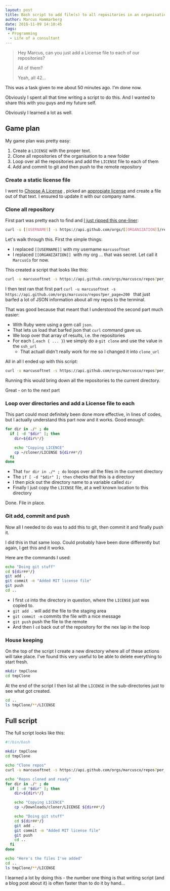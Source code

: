 ```yaml
---
layout: post
title: Bash script to add file(s) to all repositories in an organisation
author: Marcus Hammarberg
date: 2018-11-09 14:10:45
tags:
 - Programming
  - Life of a consultant
---
```


> Hey Marcus, can you just add a License file to each of our repositories?
>
> All of them?
>
> Yeah, all 42...

This was a task given to me about 50 minutes ago. I'm done now.

Obviously I spent all that time writing a script to do this. And I wanted to share this with you guys and my future self.

Obviously I learned a lot as well.

<!-- excerpt-end -->

## Game plan

My game plan was pretty easy:

1. Create a `LICENSE` with the proper text.
2. Clone all repositories of the organisation to a new folder
3. Loop over all the repositories and add the `LICENSE` file to each of them
4. Add and commit to git and then push to the remote repository

### Create a static license file

I went to [Choose A License](https://choosealicense.com) , picked an [appropiate license](https://choosealicense.com/licenses/mit/) and create a file out of that text. I ensured to update it with our company name.

### Clone all repository

First part was pretty each to find and [I just ripped this one-liner](https://gist.github.com/caniszczyk/3856584):

```bash
curl -u [[USERNAME]] -s https://api.github.com/orgs/[[ORGANIZATION]]/repos?per_page=200 | ruby -rubygems -e 'require "json"; JSON.load(STDIN.read).each { |repo| %x[git clone #{repo["ssh_url"]} ]}'
```

 Let's walk through this. First the simple things:

* I replaced `[[USERNAME]]` with my username `marcusoftnet`
* I replaced `[[ORGANIZATION]] `with my org ... that was secret. Let call it `MarcusCo` for now.

This created a script that looks like this:

```bash
curl -u marcusoftnet -s https://api.github.com/orgs/marcusco/repos?per_page=200 | ruby -rubygems -e 'require "json"; JSON.load(STDIN.read).each { |repo| %x[git clone #{repo["ssh_url"]} ]}'
```

 I then test ran that first part `curl -u marcusoftnet -s https://api.github.com/orgs/marcusco/repos?per_page=200 ` that just barfed a lot of JSON information about all my repos to the terminal.

That was good because that meant that I understood the second part much easier:

* With Ruby were using a gem call `json`.
* That lets us load that barfed json that `curl` command gave us.
* We loop over that array of results, i.e. the repositories
* For each (`.each { ... }`) we simply do a `git clone` and use the value in the `ssh_url`
  * That actuall didn't really work for me so I changed it into `clone_url`

All in all I ended up with this script:

```bash
curl -u marcusoftnet -s https://api.github.com/orgs/marcusco/repos?per_page=200 | ruby -rubygems -e 'require "json"; JSON.load(STDIN.read).each { |repo| %x[git clone #{repo["clone_url"]} ]}'
```

Running this would bring down all the repositories to the current directory.

Great - on to the next part

### Loop over directories and add a License file to each

This part could most definitely been done more effective, in lines of codes, but I actually understand this part now and it works. Good enough:

```bash
for dir in ./* ; do
  if [ -d "$dir" ]; then
    dir=${dir%*/}

    echo "Copying LICENCE"
    cp ~/cloner/LICENSE ${dir##*/}
  fi
done
```

* That `for dir in ./* ; do` loops over all the files in the current directory
* The `if [ -d "$dir" ]; then` checks that this is a directory
* I then pick out the directory name to a variable called `dir`
* Finally I just copy the `LICENSE` file, at a well known location to this directory

Done. File in place.

### Git add, commit and push

Now all I needed to do was to add this to git, then commit it and finally push it.

I did this in that same loop. Could probably have been done differently but again, I get this and it works.

Here are the commands I used:

```bash
echo "Doing git stuff"
cd ${dir##*/}
git add .
git commit -m "Added MIT license file"
git push
cd ..
```

* I first `cd` into the directory in question, where the `LICENSE` just was copied to.
* `git add .` will add the file to the staging area
* `git commit -m` commits the file with a nice message
* `git push` push the file to the remote
* And then I `cd` back out of the repository for the nex lap in the loop

### House keeping

On the top of the script I create a new directory where all of these actions will take place. I've found this very useful to be able to delete everything to start fresh.

```bash
mkdir tmpClone
cd tmpClone
```

At the end of the script I then list all the `LICENSE` in the sub-directories just to see what got created.

```bash
cd ..
ls tmpClone/**/LICENSE
```

## Full script

The full script looks like this:

```bash
#!/bin/bash

mkdir tmpClone
cd tmpClone

echo "Clone repos"
curl -u marcusoftnet -s https://api.github.com/orgs/marcusco/repos?per_page=200 | ruby -rubygems -e 'require "json"; JSON.load(STDIN.read).each { |repo| %x[git clone #{repo["clone_url"]} ]}'

echo "Repos cloned and ready"
for dir in ./* ; do
  if [ -d "$dir" ]; then
    dir=${dir%*/}

    echo "Copying LICENCE"
    cp ~/Downloads/cloner/LICENSE ${dir##*/}

    echo "Doing git stuff"
    cd ${dir##*/}
    git add .
    git commit -m "Added MIT license file"
    git push
    cd ..
  fi
done

echo "Here's the files I've added"
cd ..
ls tmpClone/**/LICENSE
```

I learned a lot by doing this - the number one thing is that writing script (and a blog post about it) is often faster than to do it by hand...